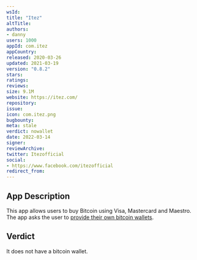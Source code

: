 ```yaml
---
wsId: 
title: "Itez"
altTitle: 
authors:
- danny
users: 1000
appId: com.itez
appCountry: 
released: 2020-03-26
updated: 2021-03-19
version: "0.8.2"
stars: 
ratings: 
reviews: 
size: 9.1M
website: https://itez.com/
repository: 
issue: 
icon: com.itez.png
bugbounty: 
meta: stale
verdict: nowallet
date: 2022-03-14
signer: 
reviewArchive:
twitter: Itezofficial
social:
- https://www.facebook.com/itezofficial
redirect_from:
---
```


## App Description

This app allows users to buy Bitcoin using Visa, Mastercard and Maestro. The app asks the user to [provide their own bitcoin wallets](https://twitter.com/BitcoinWalletz/status/1459093498544623617).

## Verdict

It does not have a bitcoin wallet.
